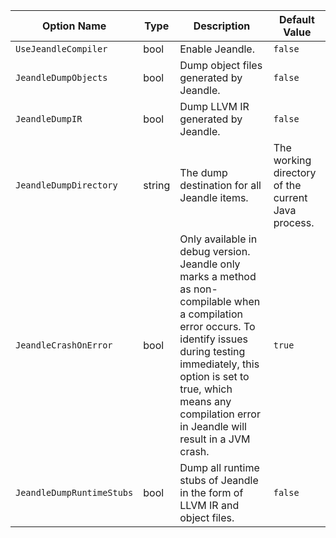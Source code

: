 Option Name | Type | Description | Default Value |
| --- | --- | --- | --- |
| ```UseJeandleCompiler``` | bool | Enable Jeandle. | ```false``` |
| ```JeandleDumpObjects``` | bool | Dump object files generated by Jeandle. | ```false``` |
| ```JeandleDumpIR``` | bool | Dump LLVM IR generated by Jeandle. | ```false``` |
| ```JeandleDumpDirectory``` | string | The dump destination for all Jeandle items. | The working directory of the current Java process. |
| ```JeandleCrashOnError``` | bool | Only available in debug version.<br/>Jeandle only marks a method as non-compilable when a compilation error occurs. To identify issues during testing immediately, this option is set to true, which means any compilation error in Jeandle will result in a JVM crash. | ```true``` |
| ```JeandleDumpRuntimeStubs``` | bool | Dump all runtime stubs of Jeandle in the form of LLVM IR and object files. | ```false``` |